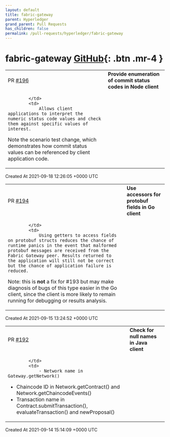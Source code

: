 ```yaml
---
layout: default
title: fabric-gateway
parent: Hyperledger
grand_parent: Pull Requests
has_children: false
permalink: /pull-requests/hyperledger/fabric-gateway
---
```


# fabric-gateway <span class="fs-3 right-align">[GitHub](https://github.com/hyperledger/fabric-gateway){: .btn .mr-4 }</span>


<div>
    <table>
        <tr>
            <td>
                PR <a href="https://github.com/hyperledger/fabric-gateway/pull/196" class=".btn">#196</a>
            </td>
            <td>
                <b>
                    Provide enumeration of commit status codes in Node client
                </b>
            </td>
        </tr>
        <tr>
            <td>
                
            </td>
            <td>
                Allows client applications to interpret the numeric status code values and check them against specific values of interest.

Note the scenario test change, which demonstrates how commit status values can be referenced by client application code.
            </td>
        </tr>
    </table>
    <div class="right-align">
        Created At 2021-09-18 12:26:05 +0000 UTC
    </div>
</div>

<div>
    <table>
        <tr>
            <td>
                PR <a href="https://github.com/hyperledger/fabric-gateway/pull/194" class=".btn">#194</a>
            </td>
            <td>
                <b>
                    Use accessors for protobuf fields in Go client
                </b>
            </td>
        </tr>
        <tr>
            <td>
                
            </td>
            <td>
                Using getters to access fields on protobuf structs reduces the chance of runtime panics in the event that malformed protobuf messages are received from the Fabric Gateway peer. Results returned to the application will still not be correct but the chance of application failure is reduced.

Note: this is **not** a fix for #193 but may make diagnosis of bugs of this type easier in the Go client, since the client is more likely to remain running for debugging or results analysis.
            </td>
        </tr>
    </table>
    <div class="right-align">
        Created At 2021-09-15 13:24:52 +0000 UTC
    </div>
</div>

<div>
    <table>
        <tr>
            <td>
                PR <a href="https://github.com/hyperledger/fabric-gateway/pull/192" class=".btn">#192</a>
            </td>
            <td>
                <b>
                    Check for null names in Java client
                </b>
            </td>
        </tr>
        <tr>
            <td>
                
            </td>
            <td>
                - Network name in Gateway.getNetwork()
- Chaincode ID in Network.getContract() and Network.getChaincodeEvents()
- Transaction name in Contract.submitTransaction(), evaluateTransaction() and newProposal()
            </td>
        </tr>
    </table>
    <div class="right-align">
        Created At 2021-09-14 15:14:09 +0000 UTC
    </div>
</div>

